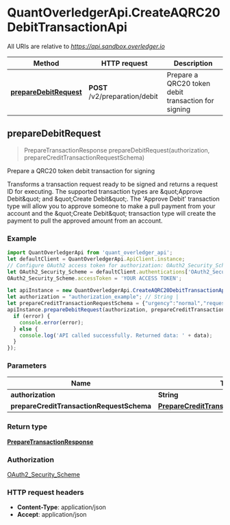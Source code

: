 # QuantOverledgerApi.CreateAQRC20DebitTransactionApi

All URIs are relative to *https://api.sandbox.overledger.io*

Method | HTTP request | Description
------------- | ------------- | -------------
[**prepareDebitRequest**](CreateAQRC20DebitTransactionApi.md#prepareDebitRequest) | **POST** /v2/preparation/debit | Prepare a QRC20 token debit transaction for signing



## prepareDebitRequest

> PrepareTransactionResponse prepareDebitRequest(authorization, prepareCreditTransactionRequestSchema)

Prepare a QRC20 token debit transaction for signing

Transforms a transaction request ready to be signed and returns a request ID for executing. The supported transaction types are \&quot;Approve Debit\&quot; and \&quot;Create Debit\&quot;. The &#39;Approve Debit&#39; transaction type will allow you to approve someone to make a pull payment from your account and the \&quot;Create Debit\&quot; transaction type will create the payment to pull the approved amount from an account.

### Example

```javascript
import QuantOverledgerApi from 'quant_overledger_api';
let defaultClient = QuantOverledgerApi.ApiClient.instance;
// Configure OAuth2 access token for authorization: OAuth2_Security_Scheme
let OAuth2_Security_Scheme = defaultClient.authentications['OAuth2_Security_Scheme'];
OAuth2_Security_Scheme.accessToken = 'YOUR ACCESS TOKEN';

let apiInstance = new QuantOverledgerApi.CreateAQRC20DebitTransactionApi();
let authorization = "authorization_example"; // String | 
let prepareCreditTransactionRequestSchema = {"urgency":"normal","requestDetails":{"payee":[{"payment":{"amount":"1.0","unit":"QNT"},"payeeId":"0x8917cf2A57DF39D311a96c53FCCA76dAFB25392B"}],"overledgerSigningType":"overledger-javascript-library","message":"OVL Transaction Message","payer":[{"payerId":"0x08f0C8451eC8283638F35D863DfFD8c1e1b3E39d"}]},"location":{"technology":"Ethereum","network":"Ropsten Testnet"},"type":"Create Debit"}; // PrepareCreditTransactionRequestSchema | 
apiInstance.prepareDebitRequest(authorization, prepareCreditTransactionRequestSchema, (error, data, response) => {
  if (error) {
    console.error(error);
  } else {
    console.log('API called successfully. Returned data: ' + data);
  }
});
```

### Parameters


Name | Type | Description  | Notes
------------- | ------------- | ------------- | -------------
 **authorization** | **String**|  | 
 **prepareCreditTransactionRequestSchema** | [**PrepareCreditTransactionRequestSchema**](PrepareCreditTransactionRequestSchema.md)|  | 

### Return type

[**PrepareTransactionResponse**](PrepareTransactionResponse.md)

### Authorization

[OAuth2_Security_Scheme](../README.md#OAuth2_Security_Scheme)

### HTTP request headers

- **Content-Type**: application/json
- **Accept**: application/json

